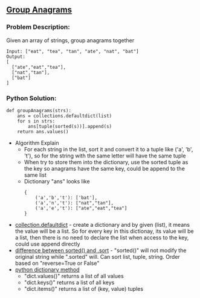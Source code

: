 ## **[Group Anagrams](https://leetcode.com/problems/group-anagrams/)**
### **Problem Description:**
Given an array of strings, group anagrams together
```
Input: ["eat", "tea", "tan", "ate", "nat", "bat"]
Output:
[
  ["ate","eat","tea"],
  ["nat","tan"],
  ["bat"]
]
```

### **Python Solution:**
```
def groupAnagrams(strs):
    ans = collections.defaultdict(list)
    for s in strs:
        ans[tuple(sorted(s))].append(s)
    return ans.values()
```
- Algorithm Explain
    - For each string in the list, sort it and convert it to a tuple like ('a', 'b', 't'), so for the string with the same letter will have the same tuple
    - When try to store them into the dictionary, use the sorted tuple as the key so anagrams have the same key, could be append to the same list
    - Dictionary "ans" looks like
        ```
        {  
            ('a','b','t'): ['bat'],  
            ('a','n','t'): ["nat","tan"],  
            ('a','e','t'): ["ate","eat","tea"]  
        } 
        ```
- [collection.defaultdict](https://docs.python.org/2/library/collections.html#collections.defaultdict) - create a dictionary and by given (list), it means the value will be a list. So for every key in this dictionay, its value will be a list, then there is no need to declare the list when access to the key, could use append directly
- [difference between sorted() and .sort](https://discuss.codecademy.com/t/what-is-the-difference-between-sort-and-sorted/349679) - "sorted()" will not modify the original string while ".sorted" will. Can sort list, tuple, string. Order based on "reverse=True or False"
- [python dictionary method](https://www.w3schools.com/python/python_ref_dictionary.asp)    
    - "dict.values()" returns a list of all values
    - "dict.keys()" returns a list of all keys
    - "dict.items()" returns a list of (key, value) tuples
